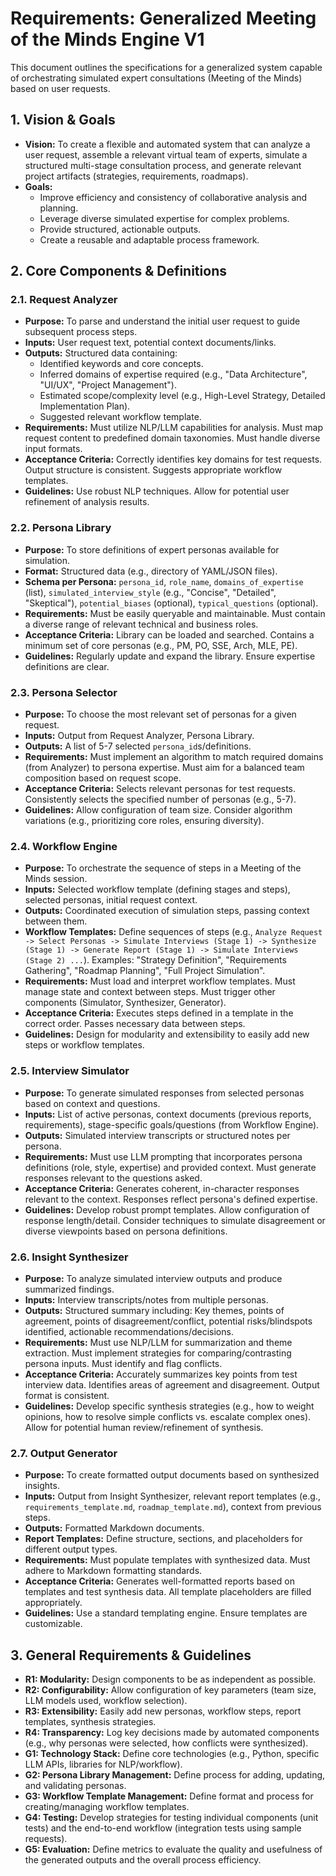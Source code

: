 # Requirements: Generalized Meeting of the Minds Engine V1

This document outlines the specifications for a generalized system capable of orchestrating simulated expert consultations (Meeting of the Minds) based on user requests.

## 1. Vision & Goals

*   **Vision:** To create a flexible and automated system that can analyze a user request, assemble a relevant virtual team of experts, simulate a structured multi-stage consultation process, and generate relevant project artifacts (strategies, requirements, roadmaps).
*   **Goals:**
    *   Improve efficiency and consistency of collaborative analysis and planning.
    *   Leverage diverse simulated expertise for complex problems.
    *   Provide structured, actionable outputs.
    *   Create a reusable and adaptable process framework.

## 2. Core Components & Definitions

### 2.1. Request Analyzer

*   **Purpose:** To parse and understand the initial user request to guide subsequent process steps.
*   **Inputs:** User request text, potential context documents/links.
*   **Outputs:** Structured data containing:
    *   Identified keywords and core concepts.
    *   Inferred domains of expertise required (e.g., "Data Architecture", "UI/UX", "Project Management").
    *   Estimated scope/complexity level (e.g., High-Level Strategy, Detailed Implementation Plan).
    *   Suggested relevant workflow template.
*   **Requirements:** Must utilize NLP/LLM capabilities for analysis. Must map request content to predefined domain taxonomies. Must handle diverse input formats.
*   **Acceptance Criteria:** Correctly identifies key domains for test requests. Output structure is consistent. Suggests appropriate workflow templates.
*   **Guidelines:** Use robust NLP techniques. Allow for potential user refinement of analysis results.

### 2.2. Persona Library

*   **Purpose:** To store definitions of expert personas available for simulation.
*   **Format:** Structured data (e.g., directory of YAML/JSON files).
*   **Schema per Persona:** `persona_id`, `role_name`, `domains_of_expertise` (list), `simulated_interview_style` (e.g., "Concise", "Detailed", "Skeptical"), `potential_biases` (optional), `typical_questions` (optional).
*   **Requirements:** Must be easily queryable and maintainable. Must contain a diverse range of relevant technical and business roles.
*   **Acceptance Criteria:** Library can be loaded and searched. Contains a minimum set of core personas (e.g., PM, PO, SSE, Arch, MLE, PE).
*   **Guidelines:** Regularly update and expand the library. Ensure expertise definitions are clear.

### 2.3. Persona Selector

*   **Purpose:** To choose the most relevant set of personas for a given request.
*   **Inputs:** Output from Request Analyzer, Persona Library.
*   **Outputs:** A list of 5-7 selected `persona_id`s/definitions.
*   **Requirements:** Must implement an algorithm to match required domains (from Analyzer) to persona expertise. Must aim for a balanced team composition based on request scope.
*   **Acceptance Criteria:** Selects relevant personas for test requests. Consistently selects the specified number of personas (e.g., 5-7).
*   **Guidelines:** Allow configuration of team size. Consider algorithm variations (e.g., prioritizing core roles, ensuring diversity).

### 2.4. Workflow Engine

*   **Purpose:** To orchestrate the sequence of steps in a Meeting of the Minds session.
*   **Inputs:** Selected workflow template (defining stages and steps), selected personas, initial request context.
*   **Outputs:** Coordinated execution of simulation steps, passing context between them.
*   **Workflow Templates:** Define sequences of steps (e.g., `Analyze Request -> Select Personas -> Simulate Interviews (Stage 1) -> Synthesize (Stage 1) -> Generate Report (Stage 1) -> Simulate Interviews (Stage 2) ...`). Examples: "Strategy Definition", "Requirements Gathering", "Roadmap Planning", "Full Project Simulation".
*   **Requirements:** Must load and interpret workflow templates. Must manage state and context between steps. Must trigger other components (Simulator, Synthesizer, Generator).
*   **Acceptance Criteria:** Executes steps defined in a template in the correct order. Passes necessary data between steps.
*   **Guidelines:** Design for modularity and extensibility to easily add new steps or workflow templates.

### 2.5. Interview Simulator

*   **Purpose:** To generate simulated responses from selected personas based on context and questions.
*   **Inputs:** List of active personas, context documents (previous reports, requirements), stage-specific goals/questions (from Workflow Engine).
*   **Outputs:** Simulated interview transcripts or structured notes per persona.
*   **Requirements:** Must use LLM prompting that incorporates persona definitions (role, style, expertise) and provided context. Must generate responses relevant to the questions asked.
*   **Acceptance Criteria:** Generates coherent, in-character responses relevant to the context. Responses reflect persona's defined expertise.
*   **Guidelines:** Develop robust prompt templates. Allow configuration of response length/detail. Consider techniques to simulate disagreement or diverse viewpoints based on persona definitions.

### 2.6. Insight Synthesizer

*   **Purpose:** To analyze simulated interview outputs and produce summarized findings.
*   **Inputs:** Interview transcripts/notes from multiple personas.
*   **Outputs:** Structured summary including: Key themes, points of agreement, points of disagreement/conflict, potential risks/blindspots identified, actionable recommendations/decisions.
*   **Requirements:** Must use NLP/LLM for summarization and theme extraction. Must implement strategies for comparing/contrasting persona inputs. Must identify and flag conflicts.
*   **Acceptance Criteria:** Accurately summarizes key points from test interview data. Identifies areas of agreement and disagreement. Output format is consistent.
*   **Guidelines:** Develop specific synthesis strategies (e.g., how to weight opinions, how to resolve simple conflicts vs. escalate complex ones). Allow for potential human review/refinement of synthesis.

### 2.7. Output Generator

*   **Purpose:** To create formatted output documents based on synthesized insights.
*   **Inputs:** Output from Insight Synthesizer, relevant report templates (e.g., `requirements_template.md`, `roadmap_template.md`), context from previous steps.
*   **Outputs:** Formatted Markdown documents.
*   **Report Templates:** Define structure, sections, and placeholders for different output types.
*   **Requirements:** Must populate templates with synthesized data. Must adhere to Markdown formatting standards.
*   **Acceptance Criteria:** Generates well-formatted reports based on templates and test synthesis data. All template placeholders are filled appropriately.
*   **Guidelines:** Use a standard templating engine. Ensure templates are customizable.

## 3. General Requirements & Guidelines

*   **R1: Modularity:** Design components to be as independent as possible.
*   **R2: Configurability:** Allow configuration of key parameters (team size, LLM models used, workflow selection).
*   **R3: Extensibility:** Easily add new personas, workflow steps, report templates, synthesis strategies.
*   **R4: Transparency:** Log key decisions made by automated components (e.g., why personas were selected, how conflicts were synthesized).
*   **G1: Technology Stack:** Define core technologies (e.g., Python, specific LLM APIs, libraries for NLP/workflow).
*   **G2: Persona Library Management:** Define process for adding, updating, and validating personas.
*   **G3: Workflow Template Management:** Define format and process for creating/managing workflow templates.
*   **G4: Testing:** Develop strategies for testing individual components (unit tests) and the end-to-end workflow (integration tests using sample requests).
*   **G5: Evaluation:** Define metrics to evaluate the quality and usefulness of the generated outputs and the overall process efficiency. 